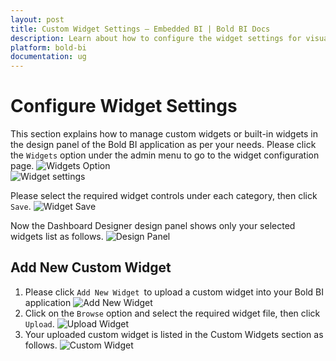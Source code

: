 ```yaml
---
layout: post
title: Custom Widget Settings – Embedded BI | Bold BI Docs
description: Learn about how to configure the widget settings for visualizing the data in Dashboard Designer of the embedded BI application.
platform: bold-bi
documentation: ug
---
```


# Configure Widget Settings

This section explains how to manage custom widgets or built-in widgets in the design panel of the Bold BI application as per your needs. Please click the `Widgets` option under the admin menu to go to the widget configuration page.
![Widgets Option](/bold-bi-docs/static/assets/embedded/site-administration/images/widgets-option.png)  
![Widget settings](/bold-bi-docs/static/assets/embedded/site-administration/images/widget-settings.png#width=65%)  

Please select the required widget controls under each category, then click `Save`.
![Widget Save](/bold-bi-docs/static/assets/embedded/site-administration/images/widget-save.png#width=65%)  

Now the Dashboard Designer design panel shows only your selected widgets list as follows.
![Design Panel](/bold-bi-docs/static/assets/embedded/site-administration/images/design-panel.png)  

## Add New Custom Widget

1. Please click `Add New Widget `to upload a custom widget into your Bold BI application
![Add New Widget](/bold-bi-docs/static/assets/embedded/site-administration/images/add-new-widget.png)  
2. Click on the `Browse` option and select the required widget file, then click `Upload`.
![Upload Widget](/bold-bi-docs/static/assets/embedded/site-administration/images/browse-upload.png) 
4. Your uploaded custom widget is listed in the Custom Widgets section as follows. 
![Custom Widget](/bold-bi-docs/static/assets/embedded/site-administration/images/custom-widget.png)  